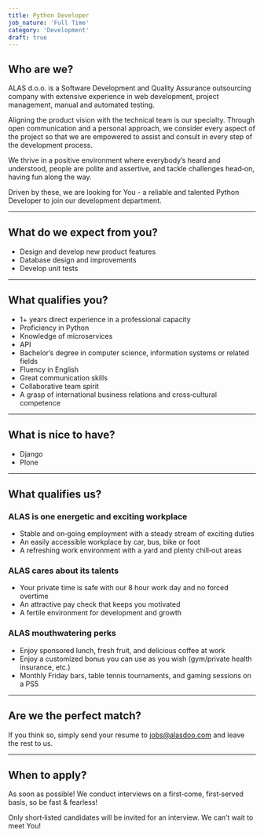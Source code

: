 ```yaml
---
title: Python Developer
job_nature: 'Full Time'
category: 'Development'
draft: true
---
```


## Who are we?

ALAS d.o.o. is a Software Development and Quality Assurance outsourcing company with extensive experience in web development, project management, manual and automated testing.

Aligning the product vision with the technical team is our specialty. Through open communication and a personal approach, we consider every aspect of the project so that we are empowered to assist and consult in every step of the development process.

We thrive in a positive environment where everybody’s heard and understood, people are polite and assertive, and tackle challenges head&#8209;on, having fun along the way.

Driven by these, we are looking for You - a reliable and talented Python Developer to join our development department.

---

## What do we expect from you?

- Design and develop new product features
- Database design and improvements
- Develop unit tests

---

## What qualifies you?

- 1+ years direct experience in a professional capacity
- Proficiency in Python
- Knowledge of microservices
- API
- Bachelor’s degree in computer science, information systems or related fields
- Fluency in English
- Great communication skills
- Collaborative team spirit
- A grasp of international business relations and cross&#8209;cultural competence

---

## What is nice to have?

- Django
- Plone

---

## What qualifies us?

### ALAS is one energetic and exciting workplace

- Stable and on&#8209;going employment with a steady stream of exciting duties
- An easily accessible workplace by car, bus, bike or foot
- A refreshing work environment with a yard and plenty chill&#8209;out areas

### ALAS cares about its talents

- Your private time is safe with our 8 hour work day and no forced overtime
- An attractive pay check that keeps you motivated
- A fertile environment for development and growth

### ALAS mouthwatering perks

- Enjoy sponsored lunch, fresh fruit, and delicious coffee at work
- Enjoy a customized bonus you can use as you wish (gym/private health insurance, etc.)
- Monthly Friday bars, table tennis tournaments, and gaming sessions on a PS5

---

## Are we the perfect match?

If you think so, simply send your resume to <jobs@alasdoo.com> and leave the rest to us.

---

## When to apply?

As soon as possible!
We conduct interviews on a first&#8209;come, first&#8209;served basis, so be fast & fearless!

Only short&#8209;listed candidates will be invited for an interview. We can’t wait to meet You!
